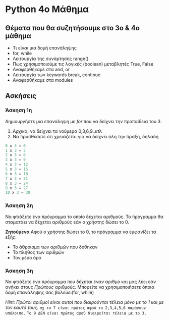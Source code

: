 # Python 4o Μάθημα

## Θέματα που θα συζητήσουμε στο 3ο & 4ο μάθημα
- Τι είναι μια δομή επανάληψης
- for, while
- Λειτουργία της συνάρτησης range()
- Πως χρησιμοποιούμε τις λογικές (boolean) μεταβλητές True, False
- Αναφερθήκαμε στα and, or
- Λειτουργία των keywords break, continue
- Αναφερθήκαμε στα modules

## Ασκήσεις
### Άσκηση 1η
Δημιουργήστε μια επανάληψη με *for* που να δείχνει την προπαίδεια του 3.

1) Αρχικά, να δείχνει τα νούμερα 0,3,6,9..κτλ
2) Να προσθέσετε ότι χρειάζεται για να δείχνει όλη την πράξη, δηλαδή

```py
0 x 3 = 0
1 x 3 = 3
2 x 3 = 6
3 x 3 = 9
4 x 3 = 12
5 x 3 = 15
6 x 3 = 18
7 x 3 = 21
8 x 3 = 24
9 x 3 = 27
10 x 3 = 30
```


### Άσκηση 2η
Να φτιάξετε ένα πρόγραμμα το οποίο δέχεται αριθμούς. Το πρόγραμμα θα σταματάει να δέχεται αριθμούς εάν ο χρήστης δώσει το 0.

**Ζητούμενα**
Αφού ο χρήστης δώσει το 0, το πρόγραμμα να εμφανίζει τα εξής:
- Το άθροισμα των αριθμών που δόθηκαν
- Το πλήθος των αριθμών
- Τον μέσο όρο



### Άσκηση 3η
Να φτιάξετε ένα πρόγραμμα που δέχεται έναν αριθμό και μας λέει εάν ανήκει στους *Πρώτους* αριθμούς. Μπορείτε να χρησιμοποιήσετε όποια δομή επανάληψης σας βολεύει(for, while)

*Hint: Πρώτοι αριθμοί είναι αυτοί που διαιρούνται τέλεια μόνο με το 1 και με τον εαυτό τους.* 
`πχ το 7 είναι πρώτος αφού το 2,3,4,5,6 παράγουν υπόλοιπο.`
`Το 9 ΔΕΝ είναι πρώτος αφού διαιρείται τέλεια με το 3.`
